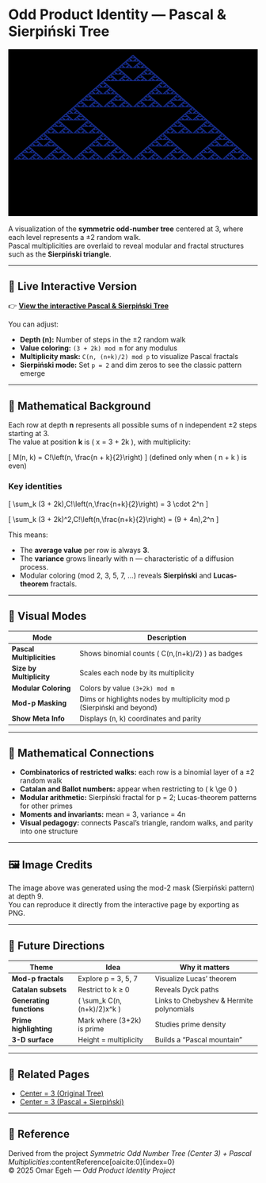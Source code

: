 # Odd Product Identity — Pascal & Sierpiński Tree

<p align="center">
  <img src="sierpinski-tree-readme.png" width="820" alt="Sierpiński Pascal Tree on symmetric odd-number lattice">
</p>

A visualization of the **symmetric odd-number tree** centered at 3, where each level represents a ±2 random walk.  
Pascal multiplicities are overlaid to reveal modular and fractal structures such as the **Sierpiński triangle**.

---

## 🔭 Live Interactive Version

👉 **[View the interactive Pascal & Sierpiński Tree](https://omaregeh.github.io/odd-product-identity/symmetric-odd-tree-center3-pascal.html)**

You can adjust:
- **Depth (n):** Number of steps in the ±2 random walk  
- **Value coloring:** `(3 + 2k) mod m` for any modulus  
- **Multiplicity mask:** `C(n, (n+k)/2) mod p` to visualize Pascal fractals  
- **Sierpiński mode:** Set `p = 2` and dim zeros to see the classic pattern emerge

---

## 🧮 Mathematical Background

Each row at depth **n** represents all possible sums of n independent ±2 steps starting at 3.  
The value at position **k** is \( x = 3 + 2k \), with multiplicity:

\[
M(n, k) = C\!\left(n, \frac{n + k}{2}\right)
\]
(defined only when \( n + k \) is even)

### Key identities

\[
\sum_k (3 + 2k)\,C\!\left(n,\frac{n+k}{2}\right) = 3 \cdot 2^n
\]

\[
\sum_k (3 + 2k)^2\,C\!\left(n,\frac{n+k}{2}\right) = (9 + 4n)\,2^n
\]

This means:
- The **average value** per row is always **3**.  
- The **variance** grows linearly with n — characteristic of a diffusion process.  
- Modular coloring (mod 2, 3, 5, 7, …) reveals **Sierpiński** and **Lucas-theorem** fractals.

---

## 🌈 Visual Modes

| Mode | Description |
|------|--------------|
| **Pascal Multiplicities** | Shows binomial counts \( C(n,(n+k)/2) \) as badges |
| **Size by Multiplicity** | Scales each node by its multiplicity |
| **Modular Coloring** | Colors by value `(3+2k) mod m` |
| **Mod-p Masking** | Dims or highlights nodes by multiplicity mod p (Sierpiński and beyond) |
| **Show Meta Info** | Displays (n, k) coordinates and parity |

---

## 🧩 Mathematical Connections

- **Combinatorics of restricted walks:** each row is a binomial layer of a ±2 random walk  
- **Catalan and Ballot numbers:** appear when restricting to \( k \ge 0 \)  
- **Modular arithmetic:** Sierpiński fractal for p = 2; Lucas-theorem patterns for other primes  
- **Moments and invariants:** mean = 3, variance = 4n  
- **Visual pedagogy:** connects Pascal’s triangle, random walks, and parity into one structure  

---

## 🖼️ Image Credits

The image above was generated using the mod-2 mask (Sierpiński pattern) at depth 9.  
You can reproduce it directly from the interactive page by exporting as PNG.

---

## 🧠 Future Directions

| Theme | Idea | Why it matters |
|-------|------|----------------|
| **Mod-p fractals** | Explore p = 3, 5, 7 | Visualize Lucas’ theorem |
| **Catalan subsets** | Restrict to k ≥ 0 | Reveals Dyck paths |
| **Generating functions** | \( \sum_k C(n,(n+k)/2)x^k \) | Links to Chebyshev & Hermite polynomials |
| **Prime highlighting** | Mark where (3+2k) is prime | Studies prime density |
| **3-D surface** | Height = multiplicity | Builds a “Pascal mountain” |

---

## 🔗 Related Pages

- [Center = 3 (Original Tree)](https://omaregeh.github.io/odd-product-identity/symmetric-odd-tree-center3.html)  
- [Center = 3 (Pascal + Sierpiński)](https://omaregeh.github.io/odd-product-identity/symmetric-odd-tree-center3-pascal.html)

---

## 🧾 Reference

Derived from the project *Symmetric Odd Number Tree (Center 3) + Pascal Multiplicities*:contentReference[oaicite:0]{index=0}  
© 2025 Omar Egeh — *Odd Product Identity Project*

